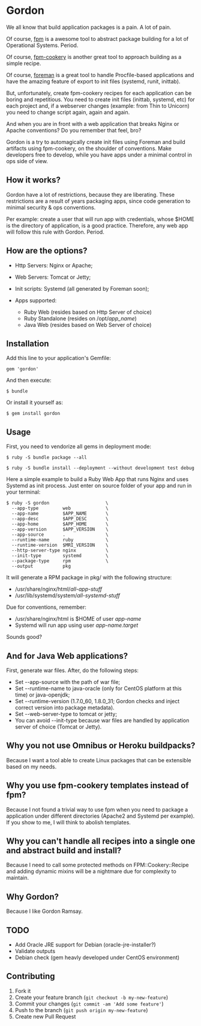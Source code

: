 # Gordon

We all know that build application packages is a pain. A lot of pain.

Of course, [fpm](https://github.com/jordansissel/fpm) is a awesome tool to abstract package building for a lot of Operational Systems. Period.

Of course, [fpm-cookery](https://github.com/bernd/fpm-cookery) is another great tool to approach building as a simple recipe.

Of course, [foreman](https://github.com/ddollar/foreman) is a great tool to handle Procfile-based applications and have the amazing feature of export to init files (systemd, runit, inittab).

But, unfortunately, create fpm-cookery recipes for each application can be boring and repetitious. You need to create init files (inittab, systemd, etc) for each project and, if a webserver changes (example: from Thin to Unicorn) you need to change script again, again and again.

And when you are in front with a web application that breaks Nginx or Apache conventions? Do you remember that feel, bro?

Gordon is a try to automagically create init files using Foreman and build artifacts using fpm-cookery, on the shoulder of conventions. Make developers free to develop, while you have apps under a minimal control in ops side of view.

## How it works?

Gordon have a lot of restrictions, because they are liberating. These restrictions are a result of years packaging apps, since code generation to minimal security & ops conventions.

Per example: create a user that will run app with credentials, whose $HOME is the directory of application, is a good practice. Therefore, any web app will follow this rule with Gordon. Period.

## How are the options?

* Http Servers: Nginx or Apache;

* Web Servers: Tomcat or Jetty;

* Init scripts: Systemd (all generated by Foreman soon);

* Apps supported:

    * Ruby Web (resides based on Http Server of choice)
    * Ruby Standalone (resides on /opt/*app_name*)
    * Java Web (resides based on Web Server of choice)

## Installation

Add this line to your application's Gemfile:

    gem 'gordon'

And then execute:

    $ bundle

Or install it yourself as:

    $ gem install gordon

## Usage

First, you need to vendorize all gems in deployment mode:

    $ ruby -S bundle package --all

    $ ruby -S bundle install --deployment --without development test debug

Here a simple example to build a Ruby Web App that runs Nginx and uses Systemd as init process. Just enter on source folder of your app and run in your terminal:

    $ ruby -S gordon                     \
      --app-type         web             \
      --app-name         $APP_NAME       \
      --app-desc         $APP_DESC       \
      --app-home         $APP_HOME       \
      --app-version      $APP_VERSION    \
      --app-source       .               \
      --runtime-name     ruby            \
      --runtime-version  $MRI_VERSION    \
      --http-server-type nginx           \
      --init-type        systemd         \
      --package-type     rpm             \
      --output           pkg

It will generate a RPM package in pkg/ with the following structure:

* /usr/share/nginx/html/*all-app-stuff*
* /usr/lib/systemd/system/*all-systemd-stuff*

Due for conventions, remember:

* /usr/share/nginx/html is $HOME of user *app-name*
* Systemd will run app using user *app-name.target*

Sounds good?

## And for Java Web applications?

First, generate war files. After, do the following steps:

* Set --app-source with the path of war file;
* Set --runtime-name to java-oracle (only for CentOS platform at this time) or java-openjdk;
* Set --runtime-version (1.7.0_60, 1.8.0_31; Gordon checks and inject correct version into package metadata).
* Set --web-server-type to tomcat or jetty;
* You can avoid --init-type because war files are handled by application server of choice (Tomcat or Jetty).

## Why you not use Omnibus or Heroku buildpacks?

Because I want a tool able to create Linux packages that can be extensible based on my needs.

## Why you use fpm-cookery templates instead of fpm?

Because I not found a trivial way to use fpm when you need to package a application under different directories (Apache2 and Systemd per example). If you show to me, I will think to abolish templates.

## Why you can't handle all recipes into a single one and abstract build and install?

Because I need to call some protected methods on FPM::Cookery::Recipe and adding dynamic mixins will be a nightmare due for complexity to maintain.

## Why Gordon?

Because I like Gordon Ramsay.

## TODO

* Add Oracle JRE support for Debian (oracle-jre-installer?)
* Validate outputs
* Debian check (gem heavly developed under CentOS environment)

## Contributing

1. Fork it
2. Create your feature branch (`git checkout -b my-new-feature`)
3. Commit your changes (`git commit -am 'Add some feature'`)
4. Push to the branch (`git push origin my-new-feature`)
5. Create new Pull Request

